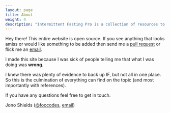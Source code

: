 ```yaml
---
layout: page
title: About
weight: 4
description: "Intermittent Fasting Pro is a collection of resources to inform people about intermittent fasting"
---
```


<p class="message">
  Hey there! This entire website is open source. If you see anything that looks amiss or would like something to be added then send me a <a href="https://github.com/foopod/intermittentFasting">pull request</a> or flick me an <a href="mailto:jonathonshields@gmail.com">email</a>.
</p>

I made this site because I was sick of people telling me that what I was doing was **wrong**. 

I knew there was plenty of evidence to back up IF, but not all in one place. So this is the culmination of everything can find on the topic (and most importantly with references).

If you have any questions feel free to get in touch.

Jono Shields ([@foocodes](http://twitter.com/foocodes), [email](mailto:jonathonshields@gmail.com))

<script src="//blockr.io/js_external/coinwidget/coin.js"></script>
<script>
    CoinWidgetCom.go({
        wallet_address: '1CXkgx881fC9EVkA4pyW2dqqZc9ETZSMRE',
        currency: 'bitcoin',
        counter: 'count',
        lbl_button: 'Donate',
        lbl_count: 'donations',
        lbl_amount: 'BTC',
        lbl_address: 'Use address below to donate. Thanks!',
        qrcode: true,
        alignment: 'bl',
        decimals: 8,
        size: "small",
        color: "dark",
        countdownFrom: "0",
        element: "#coinwidget-bitcoin-1CXkgx881fC9EVkA4pyW2dqqZc9ETZSMRE",
        onShow: function(){},
        onHide: function(){}
    });
</script>
<div id="coinwidget-bitcoin-1CXkgx881fC9EVkA4pyW2dqqZc9ETZSMRE"></div>
